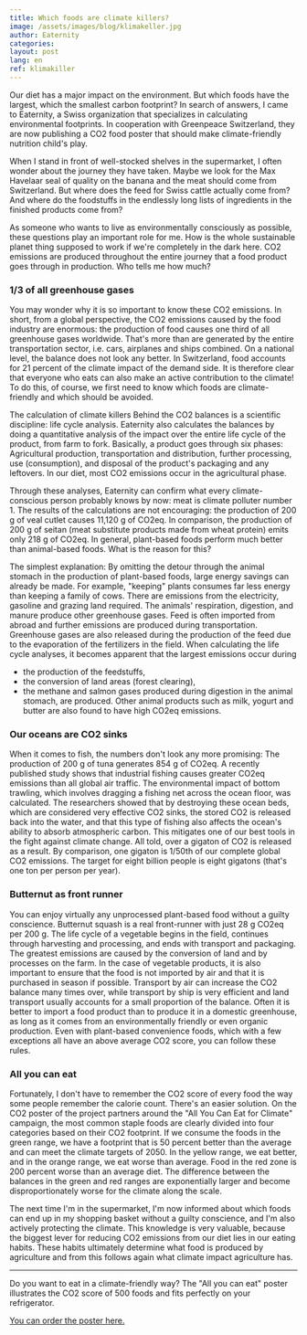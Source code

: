 ```yaml
---
title: Which foods are climate killers?
image: /assets/images/blog/klimakeller.jpg
author: Eaternity
categories:
layout: post
lang: en
ref: klimakiller
---
```



Our diet has a major impact on the environment. But which foods have the largest, which the smallest carbon footprint? In search of answers, I came to Eaternity, a Swiss organization that specializes in calculating environmental footprints. In cooperation with Greenpeace Switzerland, they are now publishing a CO2 food poster that should make climate-friendly nutrition child's play. 


When I stand in front of well-stocked shelves in the supermarket, I often wonder about the journey they have taken. Maybe we look for the Max Havelaar seal of quality on the banana and the meat should come from Switzerland. But where does the feed for Swiss cattle actually come from? And where do the foodstuffs in the endlessly long lists of ingredients in the finished products come from?

As someone who wants to live as environmentally consciously as possible, these questions play an important role for me. How is the whole sustainable planet thing supposed to work if we're completely in the dark here. CO2 emissions are produced throughout the entire journey that a food product goes through in production. Who tells me how much?

### 1/3 of all greenhouse gases
You may wonder why it is so important to know these CO2 emissions. In short, from a global perspective, the CO2 emissions caused by the food industry are enormous: the production of food causes one third of all greenhouse gases worldwide. That's more than are generated by the entire transportation sector, i.e. cars, airplanes and ships combined.
On a national level, the balance does not look any better. In Switzerland, food accounts for 21 percent of the climate impact of the demand side. It is therefore clear that everyone who eats can also make an active contribution to the climate! To do this, of course, we first need to know which foods are climate-friendly and which should be avoided.

The calculation of climate killers
Behind the CO2 balances is a scientific discipline: life cycle analysis. Eaternity also calculates the balances by doing a quantitative analysis of the impact over the entire life cycle of the product, from farm to fork. Basically, a product goes through six phases: Agricultural production, transportation and distribution, further processing, use (consumption), and disposal of the product's packaging and any leftovers. In our diet, most CO2 emissions occur in the agricultural phase.

Through these analyses, Eaternity can confirm what every climate-conscious person probably knows by now: meat is climate polluter number 1. The results of the calculations are not encouraging: the production of 200 g of veal cutlet causes 11,120 g of CO2eq. In comparison, the production of 200 g of seitan (meat substitute products made from wheat protein) emits only 218 g of CO2eq. In general, plant-based foods perform much better than animal-based foods. What is the reason for this?


The simplest explanation: By omitting the detour through the animal stomach in the production of plant-based foods, large energy savings can already be made. For example, "keeping" plants consumes far less energy than keeping a family of cows. There are emissions from the electricity, gasoline and grazing land required. The animals' respiration, digestion, and manure produce other greenhouse gases. Feed is often imported from abroad and further emissions are produced during transportation. Greenhouse gases are also released during the production of the feed due to the evaporation of the fertilizers in the field. When calculating the life cycle analyses, it becomes apparent that the largest emissions occur during 
- the production of the feedstuffs, 
- the conversion of land areas (forest clearing),
- the methane and salmon gases produced during digestion in the animal stomach,
are produced. Other animal products such as milk, yogurt and butter are also found to have high CO2eq emissions.


### Our oceans are CO2 sinks
When it comes to fish, the numbers don't look any more promising: The production of 200 g of tuna generates 854 g of CO2eq. A recently published study shows that industrial fishing causes greater CO2eq emissions than all global air traffic. The environmental impact of bottom trawling, which involves dragging a fishing net across the ocean floor, was calculated. The researchers showed that by destroying these ocean beds, which are considered very effective CO2 sinks, the stored CO2 is released back into the water, and that this type of fishing also affects the ocean's ability to absorb atmospheric carbon. This mitigates one of our best tools in the fight against climate change. All told, over a gigaton of CO2 is released as a result. By comparison, one gigaton is 1/50th of our complete global CO2 emissions. The target for eight billion people is eight gigatons (that's one ton per person per year).

### Butternut as front runner
You can enjoy virtually any unprocessed plant-based food without a guilty conscience. Butternut squash is a real front-runner with just 28 g CO2eq per 200 g. The life cycle of a vegetable begins in the field, continues through harvesting and processing, and ends with transport and packaging. The greatest emissions are caused by the conversion of land and by processes on the farm. In the case of vegetable products, it is also important to ensure that the food is not imported by air and that it is purchased in season if possible. Transport by air can increase the CO2 balance many times over, while transport by ship is very efficient and land transport usually accounts for a small proportion of the balance. Often it is better to import a food product than to produce it in a domestic greenhouse, as long as it comes from an environmentally friendly or even organic production. Even with plant-based convenience foods, which with a few exceptions all have an above average CO2 score, you can follow these rules.


### All you can eat
Fortunately, I don't have to remember the CO2 score of every food the way some people remember the calorie count. There's an easier solution. On the CO2 poster of the project partners around the "All You Can Eat for Climate" campaign, the most common staple foods are clearly divided into four categories based on their CO2 footprint. 
If we consume the foods in the green range, we have a footprint that is 50 percent better than the average and can meet the climate targets of 2050. In the yellow range, we eat better, and in the orange range, we eat worse than average. Food in the red zone is 200 percent worse than an average diet. The difference between the balances in the green and red ranges are exponentially larger and become disproportionately worse for the climate along the scale. 

The next time I'm in the supermarket, I'm now informed about which foods can end up in my shopping basket without a guilty conscience, and I'm also actively protecting the climate. This knowledge is very valuable, because the biggest lever for reducing CO2 emissions from our diet lies in our eating habits. These habits ultimately determine what food is produced by agriculture and from this follows again what climate impact agriculture has.

------

Do you want to eat in a climate-friendly way? The "All you can eat" poster illustrates the CO2 score of 500 foods and fits perfectly on your refrigerator.

[You can order the poster here.](https://www.greenpeace.ch/de/all-you-can-eat-poster/?utm_medium=referral&utm_source=eaternity.ch&utm_campaign=finance)
